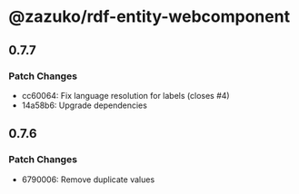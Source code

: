 # @zazuko/rdf-entity-webcomponent

## 0.7.7

### Patch Changes

- cc60064: Fix language resolution for labels (closes #4)
- 14a58b6: Upgrade dependencies

## 0.7.6

### Patch Changes

- 6790006: Remove duplicate values
